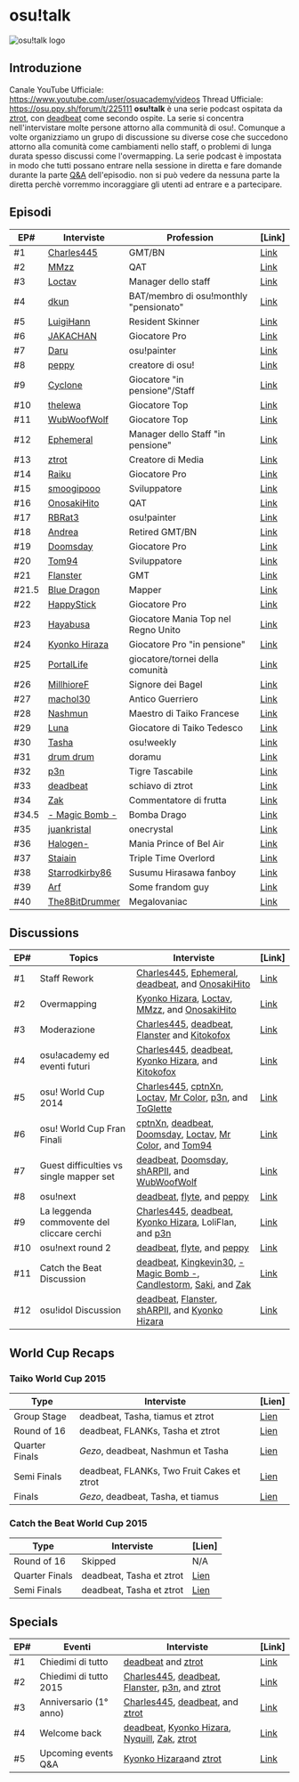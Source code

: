 osu!talk
===================

![osu!talk logo](osu!talk.jpg "osu!talk logo")

Introduzione
------------

Canale YouTube Ufficiale: <https://www.youtube.com/user/osuacademy/videos>
Thread Ufficiale: <https://osu.ppy.sh/forum/t/225111>
**osu!talk** è una serie podcast ospitata da [ztrot](https://osu.ppy.sh/u/ztrot), con [deadbeat](https://osu.ppy.sh/u/deadbeat) come secondo ospite. La serie si concentra nell'intervistare molte persone attorno alla communità di osu!. Comunque a volte organizziamo un grupo di discussione su diverse cose che succedono attorno alla comunità come cambiamenti nello staff, o problemi di lunga durata spesso discussi come l'overmapping. La serie podcast è impostata in modo che tutti possano entrare nella sessione in diretta e fare domande durante la parte [Q&A](https://it.wikipedia.org/wiki/Q%26A) dell'episodio. non si può vedere da nessuna parte la diretta perchè vorremmo incoraggiare gli utenti ad entrare e a partecipare.

Episodi
--------

| EP\#  | Interviste                                               | Profession                             | [Link]                                                        |
|-------|----------------------------------------------------------|----------------------------------------|---------------------------------------------------------------|
| #1    | [Charles445](https://osu.ppy.sh/u/85000)                       | GMT/BN                                 | [Link](https://www.youtube.com/watch?v=e8lhBtcPbjw)                 |
| #2    | [MMzz](https://osu.ppy.sh/u/128993)                            | QAT                                    | [Link](https://www.youtube.com/watch?v=fBBQ4bwNZcY)                 |
| #3    | [Loctav](https://osu.ppy.sh/u/71366)                           | Manager dello staff                    | [Link](https://www.youtube.com/watch?v=gxZtxmUvDoQ)                 |
| #4    | [dkun](https://osu.ppy.sh/u/154400)                            | BAT/membro di osu!monthly "pensionato" | [Link](https://www.youtube.com/watch?v=_nFI71fG7-c)                 |
| #5    | [LuigiHann](https://osu.ppy.sh/u/1079)                         | Resident Skinner                       | [Link](https://www.youtube.com/watch?v=OVjq9ko83t0)                 |
| #6    | [JAKACHAN](https://osu.ppy.sh/u/718696)                        | Giocatore Pro                          | [Link](https://www.youtube.com/watch?v=WXFMggx94e0)                 |
| #7    | [Daru](https://osu.ppy.sh/u/32480)                             | osu!painter                            | [Link](https://www.youtube.com/watch?v=eBFaLRXmfYc)                 |
| #8    | [peppy](https://osu.ppy.sh/u/2)                                | creatore di osu!                       | [Link](https://www.youtube.com/watch?v=x7vdW5uZutU)                 |
| #9    | [Cyclone](https://osu.ppy.sh/u/18589)                          | Giocatore "in pensione"/Staff          | [Link](https://www.youtube.com/watch?v=jPUSY0FMw2E)                 |
| #10   | [thelewa](https://osu.ppy.sh/u/475021)                         | Giocatore Top                          | [Link](https://www.youtube.com/watch?v=N7P-J-5LJzk)                 |
| #11   | [WubWoofWolf](https://osu.ppy.sh/u/39828)                      | Giocatore Top                          | [Link](https://www.youtube.com/watch?v=XYzKlfvQt-w)                 |
| #12   | [Ephemeral](https://osu.ppy.sh/u/102335)                       | Manager dello Staff "in pensione"      | [Link](https://www.youtube.com/watch?v=eXWmjo0-oyM)                 |
| #13   | [ztrot](https://osu.ppy.sh/u/6347)                             | Creatore di Media                      | [Link](https://www.youtube.com/watch?v=8COmLt0IBRs)                 |
| #14   | [Raiku](https://osu.ppy.sh/u/1525538)                          | Giocatore Pro                          | [Link](https://www.youtube.com/watch?v=5P9FaFrS0CM)                 |
| #15   | [smoogipooo](https://osu.ppy.sh/u/1040328)                     | Sviluppatore                           | [Link](https://www.youtube.com/watch?v=vG1yx1xVQsk)                 |
| #16   | [OnosakiHito](https://osu.ppy.sh/u/290128)                     | QAT                                    | [Link](https://www.youtube.com/watch?v=ZYby7r3YNPg)                 |
| #17   | [RBRat3](https://osu.ppy.sh/u/307202)                          | osu!painter                            | [Link](https://www.youtube.com/watch?v=kSotXmkCN4I)                 |
| #18   | [Andrea](https://osu.ppy.sh/u/33599)                           | Retired GMT/BN                         | [Link](https://www.youtube.com/watch?v=dKEOVBiljdc)                 |
| #19   | [Doomsday](https://osu.ppy.sh/u/18983)                         | Giocatore Pro                          | [Link](https://www.youtube.com/watch?v=0C74QeEcn_4)                 |
| #20   | [Tom94](https://osu.ppy.sh/u/1857058)                          | Sviluppatore                           | [Link](https://www.youtube.com/watch?v=ONnUrG4jrto)                 |
| #21   | [Flanster](https://osu.ppy.sh/u/447818)                        | GMT                                    | [Link](https://www.youtube.com/watch?v=nvGP5x9ZseM)                 |
| #21.5 | [Blue Dragon](https://osu.ppy.sh/u/19048)                      | Mapper                                 | [Link](https://puu.sh/cmOO3/a737a268da.mp3)                         |
| #22   | [HappyStick](https://osu.ppy.sh/u/256802)                      | Giocatore Pro                          | [Link](https://www.youtube.com/watch?v=zhAHOreuYp4)                 |
| #23   | [Hayabusa](https://osu.ppy.sh/u/3104108)                       | Giocatore Mania Top nel Regno Unito    | [Link](https://www.youtube.com/watch?v=1C102Zzuyzg)                 |
| #24   | [Kyonko Hiraza](https://osu.ppy.sh/u/444868)                   | Giocatore Pro "in pensione"            | [Link](https://www.youtube.com/watch?v=6RhBqhhn9F0)                 |
| #25   | [PortalLife](https://osu.ppy.sh/u/929134)                      | giocatore/tornei della comunità        | [Link](https://www.youtube.com/watch?v=odGwuBwqcmc)                 |
| #26   | [MillhioreF](https://osu.ppy.sh/u/941094)                      | Signore dei Bagel                      | [Link](https://www.youtube.com/watch?v=dO3kv8nutSI)                 |
| #27   | [machol30](https://osu.ppy.sh/u/5772)                          | Antico Guerriero                       | [Link](https://www.youtube.com/watch?v=PR-ItQJLQTE)                 |
| #28   | [Nashmun](https://osu.ppy.sh/u/49031)                          | Maestro di Taiko Francese              | [Link](https://www.youtube.com/watch?v=C8I81f2Gw1s)                 |
| #29   | [Luna](https://osu.ppy.sh/u/588007)                            | Giocatore di Taiko Tedesco             | [Link](https://www.youtube.com/watch?v=5akyzJuLLFI)                 |
| #30   | [Tasha](https://osu.ppy.sh/u/1031958)                          | osu!weekly                             | [Link](https://www.youtube.com/watch?v=9-TDEjfL1YQ)                 |
| #31   | [drum drum](https://osu.ppy.sh/u/4435526)                      | doramu                                 | [Link](https://www.youtube.com/watch?v=Pna9rIzlZKk)                 |
| #32   | [p3n](https://osu.ppy.sh/u/123703)                             | Tigre Tascabile                        | [Link](https://www.youtube.com/watch?v=stWmOmJgmLE)                 |
| #33   | [deadbeat](https://osu.ppy.sh/u/128370)                        | schiavo di ztrot                       | [Link](https://www.youtube.com/watch?v=LwsWUi94GmM)                 |
| #34   | [Zak](https://osu.ppy.sh/u/1375955)                            | Commentatore di frutta                 | [Link](https://www.youtube.com/watch?v=VQ7MIshcA-E)                 |
| #34.5 | [- Magic Bomb -](https://osu.ppy.sh/u/3071175)                 | Bomba Drago                            | [Link](https://www.dropbox.com/s/zvc6jlb6zitepag/Dragon%20Bomb.mp3) |
| #35   | [juankristal](https://osu.ppy.sh/u/443656)                     | onecrystal                             | [Link](https://www.youtube.com/watch?v=YiVCO2U4DLo)                 |
| #36   | [Halogen-](https://osu.ppy.sh/u/169992)                        | Mania Prince of Bel Air                | [Link](https://www.youtube.com/watch?v=5E02YK5mNRk)                 |
| #37   | [Staiain](https://osu.ppy.sh/u/86188)                          | Triple Time Overlord                   | [Link](https://www.youtube.com/watch?v=_SJA69rqB6w)                 |
| #38   | [Starrodkirby86](https://osu.ppy.sh/u/410)                     | Susumu Hirasawa fanboy                 | [Link](https://www.youtube.com/watch?v=54VUzflrXws)                 |
| #39   | [Arf](https://osu.ppy.sh/u/3716999)                            | Some frandom guy                       | [Link](https://www.youtube.com/watch?v=K9_4nzs5idM)                 |
| #40   | [The8BitDrummer](https://www.twitch.tv/the8bitdrummer/profile) | Megalovaniac                           | [Link](https://www.youtube.com/watch?v=tuOv9E9QkJA)                 |


Discussions
-----------

| EP\# | Topics                                     | Interviste                                                                                                                                                                                                                  | [Link]                                        |
|------|--------------------------------------------|-----------------------------------------------------------------------------------------------------------------------------------------------------------------------------------------------------------------------------|-----------------------------------------------|
| #1   | Staff Rework                               | [Charles445](https://osu.ppy.sh/u/85000), [Ephemeral](https://osu.ppy.sh/u/102335), [deadbeat](https://osu.ppy.sh/u/128370), and [OnosakiHito](https://osu.ppy.sh/u/290128)                                                                         | [Link](https://www.youtube.com/watch?v=c10Jiq1xZus) |
| #2   | Overmapping                                | [Kyonko Hizara](https://osu.ppy.sh/u/444868), [Loctav](https://osu.ppy.sh/u/71366), [MMzz](https://osu.ppy.sh/u/128993), and [OnosakiHito](https://osu.ppy.sh/u/290128)                                                                             | [Link](https://www.youtube.com/watch?v=RepSYE3hN3A) |
| #3   | Moderazione                                | [Charles445](https://osu.ppy.sh/u/85000), [deadbeat](https://osu.ppy.sh/u/128370), [Flanster](https://osu.ppy.sh/u/447818) and [Kitokofox](https://osu.ppy.sh/u/1815420)                                                                            | [Link](https://www.youtube.com/watch?v=C1hvpnW5A7k) |
| #4   | osu!academy ed eventi futuri               | [Charles445](https://osu.ppy.sh/u/85000), [deadbeat](https://osu.ppy.sh/u/128370), [Kyonko Hizara](https://osu.ppy.sh/u/444868), and [Kitokofox](https://osu.ppy.sh/u/1815420)                                                                      | [Link](https://www.youtube.com/watch?v=-N44vLwJ9oM) |
| #5   | osu! World Cup 2014                        | [Charles445](https://osu.ppy.sh/u/85000), [cptnXn](https://osu.ppy.sh/u/495272), [Loctav](https://osu.ppy.sh/u/71366), [Mr Color](https://osu.ppy.sh/u/116078), [p3n](https://osu.ppy.sh/u/123703), and [ToGlette](https://osu.ppy.sh/u/1076236)                | [Link](https://www.youtube.com/watch?v=Tl0E8vqubjw) |
| #6   | osu! World Cup Fran Finali                 | [cptnXn](https://osu.ppy.sh/u/495272), [deadbeat](https://osu.ppy.sh/u/128370), [Doomsday](https://osu.ppy.sh/u/18983), [Loctav](https://osu.ppy.sh/u/71366), [Mr Color](https://osu.ppy.sh/u/116078), and [Tom94](https://osu.ppy.sh/u/1857058)                | [Link](https://www.youtube.com/watch?v=bl63NpUz_T8) |
| #7   | Guest difficulties vs single mapper set    | [deadbeat](https://osu.ppy.sh/u/128370), [Doomsday](https://osu.ppy.sh/u/18983), [shARPII](https://osu.ppy.sh/u/776257), and [WubWoofWolf](https://osu.ppy.sh/u/39828)                                                                              | [Link](https://www.youtube.com/watch?v=OMsHFRS662k) |
| #8   | osu!next                                   | [deadbeat](https://osu.ppy.sh/u/128370), [flyte](https://osu.ppy.sh/u/3103765), and [peppy](https://osu.ppy.sh/u/2)                                                                                                                           | [Link](https://www.youtube.com/watch?v=jBUNIDa427Q) |
| #9   | La leggenda commovente del cliccare cerchi | [Charles445](https://osu.ppy.sh/u/85000), [deadbeat](https://osu.ppy.sh/u/128370), [Kyonko Hizara](https://osu.ppy.sh/u/444868), LoliFlan, and [p3n](https://osu.ppy.sh/u/123703)                                                                   | [Link](https://www.youtube.com/watch?v=tIEuc4DK_nM) |
| #10  | osu!next round 2                           | [deadbeat](https://osu.ppy.sh/u/128370), [flyte](https://osu.ppy.sh/u/3103765), and [peppy](https://osu.ppy.sh/u/2)                                                                                                                           | [Link](https://www.youtube.com/watch?v=tICLLkOlpno) |
| #11  | Catch the Beat Discussion                  | [deadbeat](https://osu.ppy.sh/u/128370), [Kingkevin30](https://osu.ppy.sh/u/564334), [- Magic Bomb -](https://osu.ppy.sh/u/3071175), [Candlestorm](https://osu.ppy.sh/u/6115166), [Saki](https://osu.ppy.sh/u/3026611), and [Zak](https://osu.ppy.sh/u/1375955) | [Link](https://www.youtube.com/watch?v=1SvUNLkcoQg) |
| #12  | osu!idol Discussion                        | [deadbeat](https://osu.ppy.sh/u/128370), [Flanster](https://osu.ppy.sh/u/447818), [shARPII](https://osu.ppy.sh/u/776257), and [Kyonko Hizara](https://osu.ppy.sh/u/444868)                                                                          | [Link](https://www.youtube.com/watch?v=gwtlGM1GpWM) |


World Cup Recaps
------------------

### Taiko World Cup 2015

| Type           | Interviste                                 | [Lien]                                             |
|----------------|--------------------------------------------|----------------------------------------------------|
| Group Stage    | deadbeat, Tasha, tiamus et ztrot           | [Lien](https://www.youtube.com/watch?v=-T9xDo7Y8Fo) |
| Round of 16    | deadbeat, FLANKs, Tasha et ztrot           | [Lien](https://www.youtube.com/watch?v=Y8IHcukw9Dw) |
| Quarter Finals | _Gezo_, deadbeat, Nashmun et Tasha         | [Lien](https://www.youtube.com/watch?v=W76U6woLvHA) |
| Semi Finals    | deadbeat, FLANKs, Two Fruit Cakes et ztrot | [Lien](https://www.youtube.com/watch?v=ALMrQ0GUmhY) |
| Finals         | _Gezo_, deadbeat, Tasha, et tiamus         | [Lien](https://www.youtube.com/watch?v=iTOig6vSS28) |


### Catch the Beat World Cup 2015

| Type           | Interviste               | [Lien]                                             |
|----------------|--------------------------|----------------------------------------------------|
| Round of 16    | Skipped                  | N/A                                                |
| Quarter Finals | deadbeat, Tasha et ztrot | [Lien](https://www.youtube.com/watch?v=lagFdqHqVHA) |
| Semi Finals    | deadbeat, Tasha et ztrot | [Lien](https://www.youtube.com/watch?v=n6X5fZEEpRA) |


Specials
------------

| EP\# | Eventi                  | Interviste                                                                                                                                                               | [Link]                                        |
|------|-------------------------|--------------------------------------------------------------------------------------------------------------------------------------------------------------------------|-----------------------------------------------|
| #1   | Chiedimi di tutto       | [deadbeat](https://osu.ppy.sh/u/128370) and [ztrot](https://osu.ppy.sh/u/6347)                                                                                                       | [Link](https://www.youtube.com/watch?v=A0xqa-vBPgY) |
| #2   | Chiedimi di tutto 2015  | [Charles445](https://osu.ppy.sh/u/85000), [deadbeat](https://osu.ppy.sh/u/128370), [Flanster](https://osu.ppy.sh/u/447818), [p3n](https://osu.ppy.sh/u/123703), and [ztrot](https://osu.ppy.sh/u/6347) | [Link](https://www.youtube.com/watch?v=a9An8cD18Co) |
| #3   | Anniversario (1° anno)  | [Charles445](https://osu.ppy.sh/u/85000), [deadbeat](https://osu.ppy.sh/u/128370), and [ztrot](https://osu.ppy.sh/u/6347)                                                                  | [Link](https://www.youtube.com/watch?v=AHU7RgGCB50) |
| #4   | Welcome back            | [deadbeat](https://osu.ppy.sh/u/128370), [Kyonko Hizara](https://osu.ppy.sh/u/444868), [Nyquill](https://osu.ppy.sh/u/682935), [Zak](https://osu.ppy.sh/u/1375955), [ztrot](https://osu.ppy.sh/u/6347) | [Link](https://www.youtube.com/watch?v=mxXNNH5bnU4) |
| #5   | Upcoming events Q&amp;A | [Kyonko Hizara](https://osu.ppy.sh/u/444868)and [ztrot](https://osu.ppy.sh/u/6347)                                                                                                   | [Link](https://www.youtube.com/watch?v=-f9hGuNC4Jg) |
